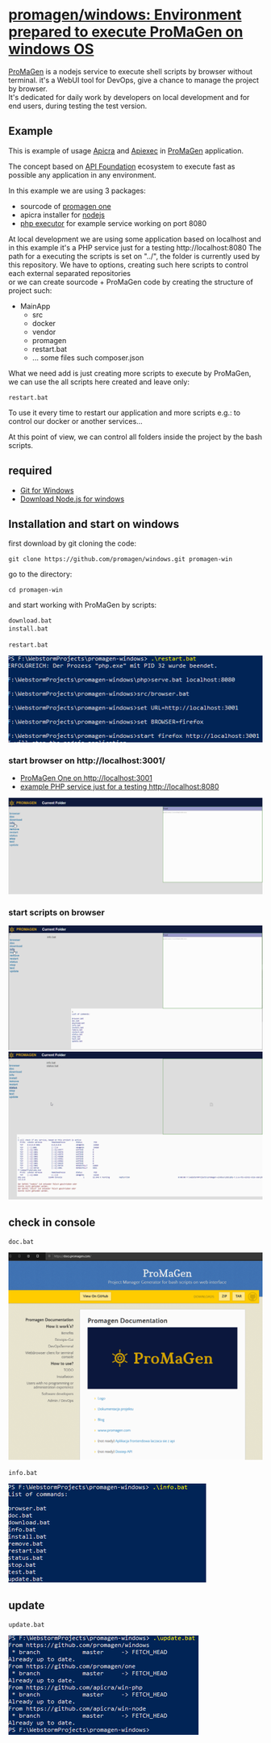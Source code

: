 # [promagen/windows: Environment prepared to execute ProMaGen on windows OS](https://github.com/promagen/windows)

[ProMaGen](https://www.promagen.com) is a nodejs service to execute shell scripts by browser without terminal.
it's a WebUI tool for DevOps, give a chance to manage the project by browser.  
It's dedicated for daily work by developers on local development and for end users, during testing the test version.

## Example

This is example of usage [Apicra](https://www.apicra.com) and [Apiexec](https://www.apiexec.com) in [ProMaGen](https://www.promagen.com) application.

The concept based on [API Foundation](https://www.apifoundation.com/) ecosystem to execute fast as possible any application in any environment.

In this example we are using 3 packages:
+ sourcode of [promagen one](https://github.com/promagen/one.git)
+ apicra installer for [nodejs](https://github.com/apicra/win-node.git)
+ [php executor](https://github.com/apicra/win-php.git) for example service working on port 8080

At local development we are using some application based on localhost and in this example it's a PHP service just for a testing http://localhost:8080
The path for a executing the scripts is set on "../", the folder is currently used by this repository.
We have to options, creating such here scripts to control each external separated repositories  
or we can create sourcode + ProMaGen code by creating the structure of project such:

+ MainApp
    + src
    + docker
    + vendor
    + promagen
    + restart.bat
    + ... some files such composer.json

What we need add is just creating more scripts to execute by ProMaGen,
we can use the all scripts here created and leave only:

    restart.bat

To use it every time to restart our application and more scripts e.g.: to control our docker or another services...

At this point of view, we can control all folders inside the project by the bash scripts.


## required

+ [Git for Windows](https://gitforwindows.org/)
+ [Download Node.js for windows](https://nodejs.org/en/download/)

## Installation and start on windows

first download by git cloning the code:

    git clone https://github.com/promagen/windows.git promagen-win

go to the directory:

    cd promagen-win

and start working with ProMaGen by scripts:

    download.bat
    install.bat
    
    restart.bat

![restart.png](docs/restart.png)

### start browser on  http://localhost:3001/
+ [ProMaGen One on http://localhost:3001](http://localhost:3001/)
+ [example PHP service just for a testing http://localhost:8080](http://localhost:8080/)

![browser.png](docs/browser.png)

### start scripts on browser

![info.png](docs/info.png)
![status.png](docs/status.png)

## check in console

    doc.bat

![browser_docs_promagen.png](docs/browser_docs_promagen.png)

    info.bat

![shell_info.png](docs/shell_info.png)

## update

    update.bat

![update.png](docs/update.png)

